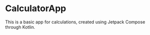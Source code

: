 # CalculatorApp

This is a basic app for calculations, created using Jetpack Compose through Kotlin.
